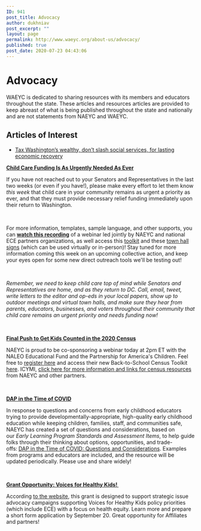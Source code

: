 ```yaml
---
ID: 941
post_title: Advocacy
author: dukhniav
post_excerpt: ""
layout: page
permalink: http://www.waeyc.org/about-us/advocacy/
published: true
post_date: 2020-07-23 04:43:06
---
```

<h1>Advocacy</h1>		
		<p>WAEYC is dedicated to sharing resources with its members and educators throughout the state. These articles and resources articles are provided to keep abreast of what is being published throughout the state and nationally and are not statements from NAEYC and WAEYC. </p>		
			<h2>Articles of Interest</h2>		
					<ul>
							<li>
					<a href="https://www.seattletimes.com/opinion/tax-washingtons-wealthy-dont-slash-social-services-for-lasting-economic-recovery/">						
										Tax Washington’s wealthy, don’t slash social services, for lasting economic recovery
											</a>
									</li>
						</ul>
		<p><strong><u>Child Care Funding Is As Urgently Needed As Ever</u></strong></p><p>If you have not reached out to your Senators and Representatives in the last two weeks (or even if you have!), please make every effort to let them know <em>this week</em> that child care in your community remains as urgent a priority as ever, and that they must provide necessary relief funding immediately upon their return to Washington. </p><p> </p><p>For more information, templates, sample language, and other supports, you can <a href="https://nam03.safelinks.protection.outlook.com/?url=https%3A%2F%2Fearlysuccess.zoom.us%2Frec%2Fshare%2FwPIpDujc-mJLTqPNtE_caPAuWbi7T6a8gyJLq_EPmBuJbUoazRmkSQ25kFOhoQqo&amp;data=02%7C01%7Ckroutk%40wwu.edu%7Cb1825820899a4fd927bb08d84daebbc4%7Cdc46140ce26f43efb0ae00f257f478ff%7C0%7C1%7C637344760178085580&amp;sdata=DrV8Rma4SWLiz4qTgnO3kMe%2F4462jy1RsKujLiWhhc8%3D&amp;reserved=0"><strong>watch this recording</strong></a> of a webinar led jointly by NAEYC and national ECE partners organizations, as well access this <a href="https://nam03.safelinks.protection.outlook.com/?url=https%3A%2F%2Fdocs.google.com%2Fdocument%2Fd%2F1njz0YR9YV4B1SjViSkmvcHhlGhTaWm5gfpTx85LJkgo%2Fedit&amp;data=02%7C01%7Ckroutk%40wwu.edu%7Cb1825820899a4fd927bb08d84daebbc4%7Cdc46140ce26f43efb0ae00f257f478ff%7C0%7C1%7C637344760178095571&amp;sdata=Y8WdVQ3iMzQuQZLED%2Bi7KbjWWHOu%2BTZFP3wAAfc66qo%3D&amp;reserved=0">toolkit</a> and these <a href="https://nam03.safelinks.protection.outlook.com/?url=https%3A%2F%2Fwww.naeyc.org%2Fsites%2Fdefault%2Ffiles%2Fwysiwyg%2Fuser-74%2Ftownhallsigns_to_savechildcare.pdf&amp;data=02%7C01%7Ckroutk%40wwu.edu%7Cb1825820899a4fd927bb08d84daebbc4%7Cdc46140ce26f43efb0ae00f257f478ff%7C0%7C1%7C637344760178095571&amp;sdata=78QSP7n2sRHBMM3ouoIyekEQsxYkfsPPUM63gWr9vIg%3D&amp;reserved=0">town hall signs</a> (which can be used virtually or in-person)! Stay tuned for more information coming this week on an upcoming collective action, and keep your eyes open for some new direct outreach tools we'll be testing out! </p><p> </p><p><em>Remember, we need to keep child care top of mind while Senators and Representatives are home, and as they return to DC. Call, email, tweet, write letters to the editor and op-eds in your local papers, show up to outdoor meetings and virtual town halls, and make sure they hear from parents, educators, businesses, and voters throughout their community that child care remains an urgent priority and needs funding now!   </em></p><p> </p><p><strong><u>Final Push to Get Kids Counted in the 2020 Census</u></strong></p><p>NAEYC is proud to be co-sponsoring a webinar today at 2pm ET with the NALEO Educational Fund and the Partnership for America's Children. Feel free to <a href="https://nam03.safelinks.protection.outlook.com/?url=https%3A%2F%2Fnaleo.zoom.us%2Fwebinar%2Fregister%2FWN_qrs-cT3wQYqPMzr739OByA&amp;data=02%7C01%7Ckroutk%40wwu.edu%7Cb1825820899a4fd927bb08d84daebbc4%7Cdc46140ce26f43efb0ae00f257f478ff%7C0%7C1%7C637344760178105564&amp;sdata=vYZ%2Bbvz2XQkJBkgpD2xzwUl7o7zCrwR2OT%2BdtMYYUqg%3D&amp;reserved=0">register here</a> and access their new Back-to-School Census Toolkit <a href="https://nam03.safelinks.protection.outlook.com/?url=https%3A%2F%2Fhagasecontar.org%2Fbacktoschool2020%2F&amp;data=02%7C01%7Ckroutk%40wwu.edu%7Cb1825820899a4fd927bb08d84daebbc4%7Cdc46140ce26f43efb0ae00f257f478ff%7C0%7C1%7C637344760178105564&amp;sdata=KmRj%2FnsUSLuXPpL0hQMVoaaTe%2FLt1nDFR3IzHvZJOCc%3D&amp;reserved=0">here</a>. ICYMI, <a href="https://nam03.safelinks.protection.outlook.com/?url=https%3A%2F%2Fnaeyc.informz.net%2Finformzdataservice%2Fonlineversion%2Find%2FbWFpbGluZ2luc3RhbmNlaWQ9MzA1Njg3NCZzdWJzY3JpYmVyaWQ9MzY5OTQ5ODI5&amp;data=02%7C01%7Ckroutk%40wwu.edu%7Cb1825820899a4fd927bb08d84daebbc4%7Cdc46140ce26f43efb0ae00f257f478ff%7C0%7C1%7C637344760178115558&amp;sdata=jOLq8kpD%2F%2BJ3YC6z3Dzu5jJYo4OPViIGa5blb%2BPQ6%2F4%3D&amp;reserved=0">click here for more information and links for census resources</a> from NAEYC and other partners. </p><p> </p><p><strong><u>DAP in the Time of COVID</u></strong></p><p>In response to questions and concerns from early childhood educators trying to provide developmentally-appropriate, high-quality early childhood education while keeping children, families, staff, and communities safe, NAEYC has created a set of questions and considerations, based on our<em> Early Learning Program Standards and Assessment Items</em>, to help guide folks through their thinking about options, opportunities, and trade-offs:<strong> </strong><a href="https://nam03.safelinks.protection.outlook.com/?url=https%3A%2F%2Fwww.naeyc.org%2Faccreditation%2Fearly-learning%2Fconsiderations-using-ELP-standards&amp;data=02%7C01%7Ckroutk%40wwu.edu%7Cb1825820899a4fd927bb08d84daebbc4%7Cdc46140ce26f43efb0ae00f257f478ff%7C0%7C0%7C637344760178115558&amp;sdata=pUTxZh%2FIGu4SnUK%2FFbEeoKKRzowvERjX7zDgfDFzGX4%3D&amp;reserved=0">DAP in the Time of COVID: Questions and Considerations</a>. Examples from programs and educators are included, and the resource will be updated periodically. Please use and share widely! </p><p> </p><p><strong><u>Grant Opportunity: Voices for Healthy Kids! </u></strong></p><p>According <a href="https://nam03.safelinks.protection.outlook.com/?url=https%3A%2F%2Fvoicesforhealthykids.org%2Fcampaign-resources%2Fgrants&amp;data=02%7C01%7Ckroutk%40wwu.edu%7Cb1825820899a4fd927bb08d84daebbc4%7Cdc46140ce26f43efb0ae00f257f478ff%7C0%7C1%7C637344760178125556&amp;sdata=3aqNUm56SYr2kU3DASstKiBEqdgW5Yafc1JIeAhwnUE%3D&amp;reserved=0">to the website</a>, this grant is designed to support strategic issue advocacy campaigns supporting Voices for Healthy Kids policy priorities (which include ECE) with a focus on health equity. Learn more and prepare a short form application by September 20. Great opportunity for Affiliates and partners! </p>